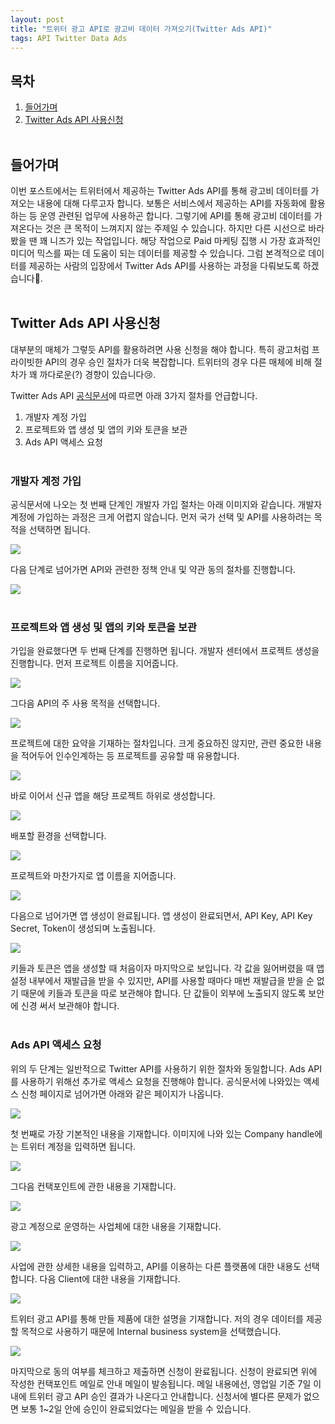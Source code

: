 ```yaml
---
layout: post
title: "트위터 광고 API로 광고비 데이터 가져오기(Twitter Ads API)"
tags: API Twitter Data Ads
---
```

## 목차
1. [들어가며](#들어가며)
2. [Twitter Ads API 사용신청](#Twitter-Ads-API-사용신청)
<br/><br/>
   
## 들어가며
이번 포스트에서는 트위터에서 제공하는 Twitter Ads API를 통해 광고비 데이터를 가져오는 내용에 대해 다루고자 합니다. 
보통은 서비스에서 제공하는 API를 자동화에 활용하는 등 운영 관련된 업무에 사용하곤 합니다. 
그렇기에 API를 통해 광고비 데이터를 가져온다는 것은 큰 목적이 느껴지지 않는 주제일 수 있습니다. 
하지만 다른 시선으로 바라봤을 땐 꽤 니즈가 있는 작업입니다. 
해당 작업으로 Paid 마케팅 집행 시 가장 효과적인 미디어 믹스를 짜는 데 도움이 되는 데이터를 제공할 수 있습니다. 
그럼 본격적으로 데이터를 제공하는 사람의 입장에서 Twitter Ads API를 사용하는 과정을 다뤄보도록 하겠습니다🙂.
<br/><br/>

## Twitter Ads API 사용신청
대부분의 매체가 그렇듯 API를 활용하려면 사용 신청을 해야 합니다. 
특히 광고처럼 프라이빗한 API의 경우 승인 절차가 더욱 복잡합니다. 
트위터의 경우 다른 매체에 비해 절차가 꽤 까다로운(?) 경향이 있습니다😢.

Twitter Ads API [공식문서](https://developer.twitter.com/en/docs/twitter-ads-api/getting-started)에 따르면 아래 3가지 절차를 언급합니다.
1. 개발자 계정 가입
2. 프로젝트와 앱 생성 및 앱의 키와 토큰을 보관
3. Ads API 액세스 요청
<br/><br/>
   
### 개발자 계정 가입
공식문서에 나오는 첫 번째 단계인 개발자 가입 절차는 아래 이미지와 같습니다. 
개발자 계정에 가입하는 과정은 크게 어렵지 않습니다. 
먼저 국가 선택 및 API를 사용하려는 목적을 선택하면 됩니다.

<img src = "/post_images/2023-01-31-get-data-with-twitter-ads-api/a-twitter-developer-signup-1.png" width=auto height=auto>

다음 단계로 넘어가면 API와 관련한 정책 안내 및 약관 동의 절차를 진행합니다.

<img src = "/post_images/2023-01-31-get-data-with-twitter-ads-api/a-twitter-developer-signup-2.png" width=auto height=auto>
<br/><br/>

### 프로젝트와 앱 생성 및 앱의 키와 토큰을 보관
가입을 완료했다면 두 번째 단계를 진행하면 됩니다. 
개발자 센터에서 프로젝트 생성을 진행합니다. 
먼저 프로젝트 이름을 지어줍니다.

<img src = "/post_images/2023-01-31-get-data-with-twitter-ads-api/b-twitter-developer-project-1.png" width=auto height=auto>

그다음 API의 주 사용 목적을 선택합니다.

<img src = "/post_images/2023-01-31-get-data-with-twitter-ads-api/b-twitter-developer-project-2.png" width=auto height=auto>

프로젝트에 대한 요약을 기재하는 절차입니다. 
크게 중요하진 않지만, 관련 중요한 내용을 적어두어 인수인계하는 등 프로젝트를 공유할 때 유용합니다.

<img src = "/post_images/2023-01-31-get-data-with-twitter-ads-api/b-twitter-developer-project-3.png" width=auto height=auto>

바로 이어서 신규 앱을 해당 프로젝트 하위로 생성합니다.

<img src = "/post_images/2023-01-31-get-data-with-twitter-ads-api/b-twitter-developer-project-4.png" width=auto height=auto>

배포할 환경을 선택합니다. 

<img src = "/post_images/2023-01-31-get-data-with-twitter-ads-api/b-twitter-developer-project-5.png" width=auto height=auto>

프로젝트와 마찬가지로 앱 이름을 지어줍니다.

<img src = "/post_images/2023-01-31-get-data-with-twitter-ads-api/b-twitter-developer-project-6.png" width=auto height=auto>

다음으로 넘어가면 앱 생성이 완료됩니다. 
앱 생성이 완료되면서, API Key, API Key Secret, Token이 생성되며 노출됩니다.

<img src = "/post_images/2023-01-31-get-data-with-twitter-ads-api/b-twitter-developer-project-7.png" width=auto height=auto>

키들과 토큰은 앱을 생성할 때 처음이자 마지막으로 보입니다. 
각 값을 잃어버렸을 때 앱 설정 내부에서 재발급을 받을 수 있지만, API를 사용할 때마다 매번 재발급을 받을 순 없기 때문에 키들과 토큰을 따로 보관해야 합니다. 
단 값들이 외부에 노출되지 않도록 보안에 신경 써서 보관해야 합니다.
<br/><br/>

### Ads API 액세스 요청
위의 두 단계는 일반적으로 Twitter API를 사용하기 위한 절차와 동일합니다. 
Ads API를 사용하기 위해선 추가로 액세스 요청을 진행해야 합니다. 
공식문서에 나와있는 액세스 신청 페이지로 넘어가면 아래와 같은 페이지가 나옵니다.

<img src = "/post_images/2023-01-31-get-data-with-twitter-ads-api/c-twitter-developer-adsapi-1.png" width=auto height=auto>

첫 번째로 가장 기본적인 내용을 기재합니다. 
이미지에 나와 있는 Company handle에는 트위터 계정을 입력하면 됩니다.

<img src = "/post_images/2023-01-31-get-data-with-twitter-ads-api/c-twitter-developer-adsapi-2.png" width=auto height=auto>

그다음 컨택포인트에 관한 내용을 기재합니다.

<img src = "/post_images/2023-01-31-get-data-with-twitter-ads-api/c-twitter-developer-adsapi-3.png" width=auto height=auto>

광고 계정으로 운영하는 사업체에 대한 내용을 기재합니다.

<img src = "/post_images/2023-01-31-get-data-with-twitter-ads-api/c-twitter-developer-adsapi-4.png" width=auto height=auto>

사업에 관한 상세한 내용을 입력하고, API를 이용하는 다른 플랫폼에 대한 내용도 선택합니다. 
다음 Client에 대한 내용을 기재합니다.

<img src = "/post_images/2023-01-31-get-data-with-twitter-ads-api/c-twitter-developer-adsapi-5.png" width=auto height=auto>

트위터 광고 API를 통해 만들 제품에 대한 설명을 기재합니다. 
저의 경우 데이터를 제공할 목적으로 사용하기 때문에 Internal business system을 선택했습니다.

<img src = "/post_images/2023-01-31-get-data-with-twitter-ads-api/c-twitter-developer-adsapi-6.png" width=auto height=auto>

마지막으로 동의 여부를 체크하고 제출하면 신청이 완료됩니다. 
신청이 완료되면 위에 작성한 컨택포인트 메일로 안내 메일이 발송됩니다. 
메일 내용에선, 영업일 기준 7일 이내에 트위터 광고 API 승인 결과가 나온다고 안내합니다. 
신청서에 별다른 문제가 없으면 보통 1~2일 안에 승인이 완료되었다는 메일을 받을 수 있습니다.
<br/><br/>